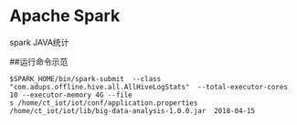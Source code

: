 # Apache Spark

spark JAVA统计

##运行命令示范
```
$SPARK_HOME/bin/spark-submit  --class "com.adups.offline.hive.all.AllHiveLogStats"  --total-executor-cores 10 --executor-memory 4G --file
s /home/ct_iot/iot/conf/application.properties  /home/ct_iot/iot/lib/big-data-analysis-1.0.0.jar  2018-04-15
```
